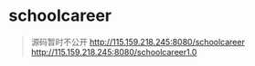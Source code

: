 # schoolcareer

> 源码暂时不公开
> http://115.159.218.245:8080/schoolcareer
> http://115.159.218.245:8080/schoolcareer1.0

